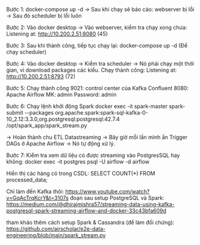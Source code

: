 Bước 1: docker-compose up -d
-> Sau khi chạy sẽ báo cáo: webserver bị lỗi -> Sau đó scheduler bị lỗi luôn

Bước 2: Vào docker desktop -> Vào webserver, kiểm tra chạy xong chưa: Listening at: http://10.200.2.51:8080 (45)

Bước 3: Sau khi thành công, tiếp tục chạy lại: docker-compose up -d (Để chạy scheduler)

Bước 4: Vào docker desktop -> Kiểm tra scheduler -> Nó phải chạy một thời gian, vì download packages các kiểu.
Chạy thành công: Listening at: http://10.200.2.51:8793 (72)

Bước 5: Chạy thành công
9021: control center của Kafka Confluent
8080: Apache Airflow 
MK: admin
Password: admin

Bước 6: Chạy lệnh khởi động Spark
docker exec -it spark-master spark-submit  --packages org.apache.spark:spark-sql-kafka-0-10_2.12:3.3.0,org.postgresql:postgresql:42.7.4  /opt/spark_app/spark_stream.py

-> Hoàn thành chu ETL Datastreaming -> Bây giờ mỗi lần mình ấn Trigger DAGs ở Apache Airflow -> Nó tự động xử lý.

Bước 7: Kiểm tra xem dữ liệu có được streaming vào PostgresSQL hay không:
docker exec -it postgres psql -U airflow -d airflow

Hiển thị các hàng có trong CSDL:
SELECT COUNT(*) FROM processed_data;


Chỉ làm đến Kafka thôi: https://www.youtube.com/watch?v=GqAcTrqKcrY&t=3107s
đoạn sau setup PostgreSQL và Spark: https://medium.com/@dhirajmishra57/streaming-data-using-kafka-postgresql-spark-streaming-airflow-and-docker-33c43bfa609d

tham khảo thêm cách setup Spark & Cassandra (để làm đối chứng): https://github.com/airscholar/e2e-data-engineering/blob/main/spark_stream.py

